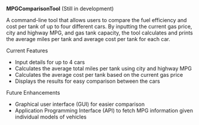 **MPGComparisonTool** (Still in development)

A command-line tool that allows users to compare the fuel efficiency and cost per tank of up to four different cars. By inputting the current gas price, city and highway MPG, and gas tank capacity, the tool calculates and prints the average miles per tank and average cost per tank for each car.

Current Features</br>
- Input details for up to 4 cars</br>
- Calculates the average total miles per tank using city and highway MPG</br>
- Calculates the average cost per tank based on the current gas price</br>
- Displays the results for easy comparison between the cars</br>

Future Enhancements</br>
- Graphical user interface (GUI) for easier comparison</br>
- Application Programming Interface (API) to fetch MPG information given individual models of vehicles</br>
